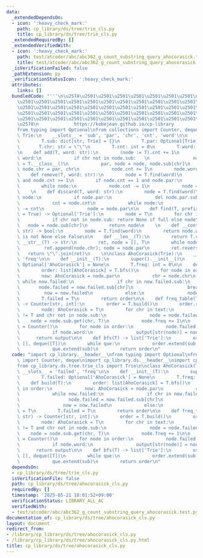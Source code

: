 ```yaml
---
data:
  _extendedDependsOn:
  - icon: ':heavy_check_mark:'
    path: cp_library/ds/tree/trie_cls.py
    title: cp_library/ds/tree/trie_cls.py
  _extendedRequiredBy: []
  _extendedVerifiedWith:
  - icon: ':heavy_check_mark:'
    path: test/atcoder/abc/abc362_g_count_substring_query_ahocorasick.test.py
    title: test/atcoder/abc/abc362_g_count_substring_query_ahocorasick.test.py
  _isVerificationFailed: false
  _pathExtension: py
  _verificationStatusIcon: ':heavy_check_mark:'
  attributes:
    links: []
  bundledCode: "'''\n\u257A\u2501\u2501\u2501\u2501\u2501\u2501\u2501\u2501\u2501\u2501\
    \u2501\u2501\u2501\u2501\u2501\u2501\u2501\u2501\u2501\u2501\u2501\u2501\u2501\
    \u2501\u2501\u2501\u2501\u2501\u2501\u2501\u2501\u2501\u2501\u2501\u2501\u2501\
    \u2501\u2501\u2501\u2501\u2501\u2501\u2501\u2501\u2501\u2501\u2501\u2501\u2501\
    \u2501\u2501\u2501\u2501\u2501\u2501\u2501\u2501\u2501\u2501\u2501\u2501\u2501\
    \u2578\n             https://kobejean.github.io/cp-library               \n'''\n\
    from typing import Optional\nfrom collections import Counter, deque\n\n\n\nclass\
    \ Trie:\n    __slots__ = 'sub', 'par', 'chr', 'cnt', 'word'\n\n    def __init__(T):\n\
    \        T.sub: dict[str, Trie] = {}\n        T.par: Optional[Trie] = None\n \
    \       T.chr: str = \"\"\n        T.cnt: int = 0\n        T.word: bool = False\n\
    \n    def add(T, word: str):\n        (node := T).cnt += 1\n        for chr in\
    \ word:\n            if chr not in node.sub:   \n                node.sub[chr]\
    \ = T.__class__()\n            par, node = node, node.sub[chr]\n            node.par,\
    \ node.chr = par, chr\n            node.cnt += 1\n        node.word = True\n\n\
    \    def remove(T, word: str):\n        node = T.find(word)\n        assert node\
    \ and node.cnt >= 1\n        if node.cnt == 1 and node.par:\n            del node.par.sub[node.chr]\n\
    \        while node:\n            node.cnt -= 1\n            node = node.par\n\
    \    \n    def discard(T, word: str):\n        node = T.find(word)\n        if\
    \ node:\n            if node.par:\n                del node.par.sub[node.chr]\n\
    \            cnt = node.cnt\n            while node:\n                node.cnt\
    \ -= cnt\n                node = node.par\n\n    def find(T, prefix: str, full\
    \ = True) -> Optional['Trie']:\n        node = T\n        for chr in prefix:\n\
    \            if chr not in node.sub: return None if full else node\n         \
    \   node = node.sub[chr]\n        return node\n    \n    def __contains__(T, word:\
    \ str) -> bool:\n        node = T.find(word)\n        return node.word if node\
    \ is not None else False\n\n    def __len__(T):\n        return T.cnt\n\n    def\
    \ __str__(T) -> str:\n        ret, node = [], T\n        while node.par:\n   \
    \         ret.append(node.chr); node = node.par\n        ret.reverse()\n     \
    \   return \"\".join(ret)\n    \n\nclass AhoCorasick(Trie):\n    __slots__ = 'failed',\
    \ 'freq'\n\n    def __init__(T):\n        super().__init__()\n        T.failed:\
    \ Optional['AhoCorasick'] = None\n        T.freq: int = 0\n\n    def build(T):\n\
    \        order: list[AhoCorasick] = T.bfs()\n        for node in order:\n    \
    \        now: AhoCorasick = node.par\n            chr = node.chr\n           \
    \ while now.failed:\n                if chr in now.failed.sub:\n             \
    \       node.failed = now.failed.sub[chr]\n                    break\n       \
    \         now = now.failed\n            else:\n                node.failed = T\n\
    \        T.failed = T\n        return order\n\n    def freq_table(T, text: str)\
    \ -> Counter[str, int]:\n        order = T.build()\n        order.reverse()\n\
    \        node: AhoCorasick = T\n        for chr in text:\n            while node\
    \ != T and chr not in node.sub:\n                node = node.failed\n        \
    \    node = node.sub.get(chr, T)\n            node.freq += 1\n\n        output\
    \ = Counter()\n        for node in order:\n            node.failed.freq += node.freq\n\
    \            if node.word:\n                output[str(node)] = node.freq\n  \
    \      return output\n\n    def bfs(T) -> list['Trie']:\n        order, que =\
    \ [], deque([T])\n        while que:\n            order.extend(sub := que.popleft().sub.values())\n\
    \            que.extend(sub)\n        return order\n"
  code: "import cp_library.__header__\nfrom typing import Optional\nfrom collections\
    \ import Counter, deque\nimport cp_library.ds.__header__\nimport cp_library.ds.tree.__header__\n\
    from cp_library.ds.tree.trie_cls import Trie\n\nclass AhoCorasick(Trie):\n   \
    \ __slots__ = 'failed', 'freq'\n\n    def __init__(T):\n        super().__init__()\n\
    \        T.failed: Optional['AhoCorasick'] = None\n        T.freq: int = 0\n\n\
    \    def build(T):\n        order: list[AhoCorasick] = T.bfs()\n        for node\
    \ in order:\n            now: AhoCorasick = node.par\n            chr = node.chr\n\
    \            while now.failed:\n                if chr in now.failed.sub:\n  \
    \                  node.failed = now.failed.sub[chr]\n                    break\n\
    \                now = now.failed\n            else:\n                node.failed\
    \ = T\n        T.failed = T\n        return order\n\n    def freq_table(T, text:\
    \ str) -> Counter[str, int]:\n        order = T.build()\n        order.reverse()\n\
    \        node: AhoCorasick = T\n        for chr in text:\n            while node\
    \ != T and chr not in node.sub:\n                node = node.failed\n        \
    \    node = node.sub.get(chr, T)\n            node.freq += 1\n\n        output\
    \ = Counter()\n        for node in order:\n            node.failed.freq += node.freq\n\
    \            if node.word:\n                output[str(node)] = node.freq\n  \
    \      return output\n\n    def bfs(T) -> list['Trie']:\n        order, que =\
    \ [], deque([T])\n        while que:\n            order.extend(sub := que.popleft().sub.values())\n\
    \            que.extend(sub)\n        return order\n"
  dependsOn:
  - cp_library/ds/tree/trie_cls.py
  isVerificationFile: false
  path: cp_library/ds/tree/ahocorasick_cls.py
  requiredBy: []
  timestamp: '2025-05-21 18:01:52+09:00'
  verificationStatus: LIBRARY_ALL_AC
  verifiedWith:
  - test/atcoder/abc/abc362_g_count_substring_query_ahocorasick.test.py
documentation_of: cp_library/ds/tree/ahocorasick_cls.py
layout: document
redirect_from:
- /library/cp_library/ds/tree/ahocorasick_cls.py
- /library/cp_library/ds/tree/ahocorasick_cls.py.html
title: cp_library/ds/tree/ahocorasick_cls.py
---
```

